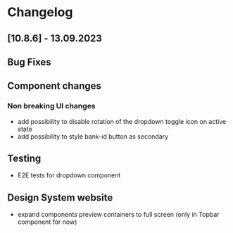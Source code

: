 # Changelog

## \[10.8.6\] - 13.09.2023

## Bug Fixes

## Component changes

### Non breaking UI changes

- add possibility to disable rotation of the dropdown toggle icon on active state
- add possibility to style bank-id button as secondary

## Testing

- E2E tests for dropdown component

## Design System website

- expand components preview containers to full screen (only in Topbar component for now)

